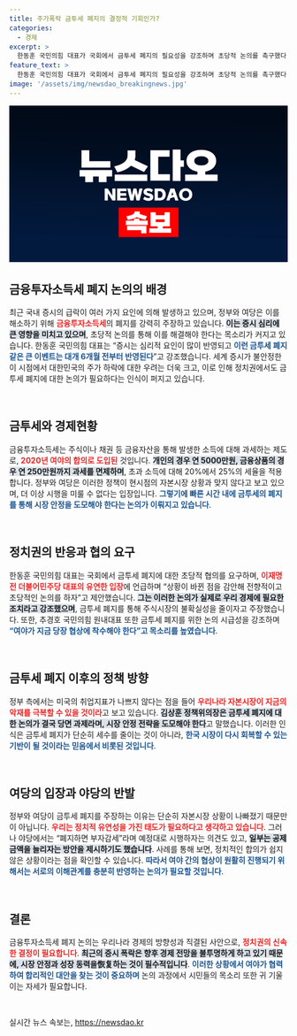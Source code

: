 ```yaml
---
title: 주가폭락 금투세 폐지의 결정적 기회인가?
categories:
  - 경제
excerpt: >
  한동훈 국민의힘 대표가 국회에서 금투세 폐지의 필요성을 강조하며 초당적 논의를 촉구했다. 주식 시장의 불안정성을 감안할 때, 금투세가 퍼펙트스톰을 초래할 수 있음을 경고하며 여야 협상을 촉구했다.
feature_text: >
  한동훈 국민의힘 대표가 국회에서 금투세 폐지의 필요성을 강조하며 초당적 논의를 촉구했다. 주식 시장의 불안정성을 감안할 때, 금투세가 퍼펙트스톰을 초래할 수 있음을 경고하며 여야 협상을 촉구했다.
image: '/assets/img/newsdao_breakingnews.jpg'
---
```


<p><img src="/assets/img/newsdao_breakingnews.jpg" alt="ranknews 속보" /></p>

<h2 data-ke-size="size26">금융투자소득세 폐지 논의의 배경</h2>

<p data-ke-size="size16">최근 국내 증시의 급락이 여러 가지 요인에 의해 발생하고 있으며, 정부와 여당은 이를 해소하기 위해 <b><span style="color: #ee2323;">금융투자소득세</span></b>의 폐지를 강력히 주장하고 있습니다. <b><span style="background-color: #21538527;">이는 증시 심리에 큰 영향을 미치고 있으며</span></b>, 초당적 논의를 통해 이를 해결해야 한다는 목소리가 커지고 있습니다. 한동훈 국민의힘 대표는 “증시는 심리적 요인이 많이 반영되고 <b><span style="color: #1a5490;">이런 금투세 폐지 같은 큰 이벤트는 대개 6개월 전부터 반영된다</span></b>”고 강조했습니다. 세계 증시가 불안정한 이 시점에서 대한민국의 주가 하락에 대한 우려는 더욱 크고, 이로 인해 정치권에서도 금투세 폐지에 대한 논의가 필요하다는 인식이 퍼지고 있습니다.</p>

<p data-ke-size="size16">&nbsp;</p>

<h2 data-ke-size="size26">금투세와 경제현황</h2>

<p data-ke-size="size16">금융투자소득세는 주식이나 채권 등 금융자산을 통해 발생한 소득에 대해 과세하는 제도로, <b><span style="color: #ee2323;">2020년 여야의 합의로 도입된</span></b> 것입니다. <b><span style="background-color: #21538527;">개인의 경우 연 5000만원, 금융상품의 경우 연 250만원까지 과세를 면제하며</span></b>, 초과 소득에 대해 20%에서 25%의 세율을 적용합니다. 정부와 여당은 이러한 정책이 현시점의 자본시장 상황과 맞지 않다고 보고 있으며, 더 이상 시행을 미룰 수 없다는 입장입니다. <b><span style="color: #1a5490;">그렇기에 빠른 시간 내에 금투세의 폐지를 통해 시장 안정을 도모해야 한다는 논의가 이뤄지고 있습니다</span></b>.</p>

<p data-ke-size="size16">&nbsp;</p>

<h2 data-ke-size="size26">정치권의 반응과 협의 요구</h2>

<p data-ke-size="size16">한동훈 국민의힘 대표는 국회에서 금투세 폐지에 대한 초당적 협의를 요구하며, <b><span style="color: #ee2323;">이재명 전 더불어민주당 대표의 유연한 입장</span></b>에 언급하며 “상황이 바뀐 점을 감안해 전향적이고 초당적인 논의를 하자”고 제안했습니다. <b><span style="background-color: #21538527;">그는 이러한 논의가 실제로 우리 경제에 필요한 조치라고 강조했으며</span></b>, 금투세 폐지를 통해 주식시장의 불확실성을 줄이자고 주장했습니다. 또한, 추경호 국민의힘 원내대표 또한 금투세 폐지를 위한 논의 시급성을 강조하며 <b><span style="color: #1a5490;">“여야가 지금 당장 협상에 착수해야 한다”고 목소리를 높였습니다</span></b>.</p>

<p data-ke-size="size16">&nbsp;</p>

<h2 data-ke-size="size26">금투세 폐지 이후의 정책 방향</h2>

<p data-ke-size="size16">정부 측에서는 미국의 취업지표가 나쁘지 않다는 점을 들어 <b><span style="color: #ee2323;">우리나라 자본시장이 지금의 악재를 극복할 수 있을 것이라</span></b>고 보고 있습니다. <b><span style="background-color: #21538527;">김상훈 정책위의장은 금투세 폐지에 대한 논의가 결국 당면 과제라며, 시장 안정 전략을 도모해야 한다</span></b>고 말했습니다. 이러한 인식은 금투세 폐지가 단순히 세수를 줄이는 것이 아니라, <b><span style="color: #1a5490;">한국 시장이 다시 회복할 수 있는 기반이 될 것이라는 믿음에서 비롯된 것입니다</span></b>.</p>

<p data-ke-size="size16">&nbsp;</p>

<h2 data-ke-size="size26">여당의 입장과 야당의 반발</h2>

<p data-ke-size="size16">정부와 여당이 금투세 폐지를 주장하는 이유는 단순히 자본시장 상황이 나빠졌기 때문만이 아닙니다. <b><span style="color: #ee2323;">우리는 정치적 유연성을 가진 태도가 필요하다고 생각하고 있습니다</span></b>. 그러나 야당에서는 “폐지하면 부자감세”라며 예정대로 시행하자는 의견도 있고, <b><span style="background-color: #21538527;">일부는 공제 금액을 늘리자는 방안을 제시하기도 했습니다</span></b>. 사례를 통해 보면, 정치적인 합의가 쉽지 않은 상황이라는 점을 확인할 수 있습니다. <b><span style="color: #1a5490;">따라서 여야 간의 협상이 원활히 진행되기 위해서는 서로의 이해관계를 충분히 반영하는 논의가 필요할 것입니다</span></b>.</p>

<p data-ke-size="size16">&nbsp;</p>

<h2 data-ke-size="size26">결론</h2>

<p data-ke-size="size16">금융투자소득세 폐지 논의는 우리나라 경제의 방향성과 직결된 사안으로, <b><span style="color: #ee2323;">정치권의 신속한 결정이 필요합니다</span></b>. <b><span style="background-color: #21538527;">최근의 증시 폭락은 향후 경제 전망을 불투명하게 하고 있기 때문에, 시장 안정과 성장 동력을恢复하는 것이 필수적입니다</span></b>. <b><span style="color: #1a5490;">이러한 상황에서 여야가 협력하여 합리적인 대안을 찾는 것이 중요하며</span></b> 논의 과정에서 시민들의 목소리 또한 귀 기울이는 자세가 필요합니다.</p>

<p data-ke-size="size16">&nbsp;</p>
실시간 뉴스 속보는, <a href="https://newsdao.kr" rel="dofollow">https://newsdao.kr</a>


